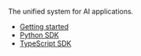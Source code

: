 The unified system for AI applications.

- [Getting started](https://guides.substrate.run/start)
- [Python SDK](https://github.com/substratelabs/substrate-python)
- [TypeScript SDK](https://github.com/substratelabs/substrate-typescript)
